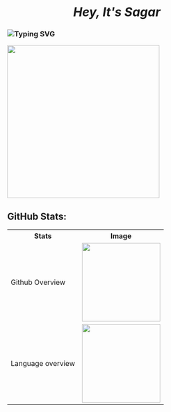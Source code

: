 <div align="center" font="Helvetica">
  
  # <em>Hey, It's Sagar</em>
</div>

### <div align="left"> ![Typing SVG](https://readme-typing-svg.demolab.com?font=Fira+Code&weight=900&size=20&duration=2300&pause=1000&color=000000&center=false&vCenter=true&random=false&width=1000&height=30&lines=This+site+may+or+may+not+guide+you+to+life,+the+universe+and+everything.) 
</div>
<img width="350px" src="https://count.getloli.com/get/@veerasagar">

## GitHub Stats:
<table>
  <tr>
    <th>Stats</th>
    <th>Image</th>
  </tr>
  <tr>
    <td>Github Overview</td>
    <td><img height="180em" align="center" src="https://github-readme-stats.vercel.app/api?username=veerasagar&theme=highcontrast&hide_border=false&include_all_commits=true&count_private=true"/></td>
  </tr>
  <tr>
    <td>Language overview</td>
    <td><img height="180em" src="https://github-readme-stats.vercel.app/api/top-langs/?username=veerasagar&theme=highcontrast&hide_border=false&include_all_commits=true&count_private=true&layout=compact"/></td>
  </tr>
</table> 

